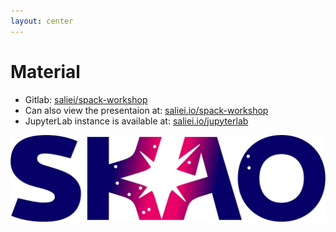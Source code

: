 ```yaml
---
layout: center
---
```


<h1>Material</h1>

<ul>
<li v-click>Gitlab:
<a href="https://gitlab.com/saliei/spack-workshop" target="_blank">saliei/spack-workshop</a>
</li>
<li v-click>Can also view the presentaion at:
<a href="https://saliei.io/spack-workshop" target="_blank">saliei.io/spack-workshop</a>
</li>
<li v-click>JupyterLab instance is available at:
<a href="https://saliei.io/jupyterlab" target="_blank">saliei.io/jupyterlab</a>
</li>
</ul>

<div class="fixed bottom-2 right-4">
  <img src="../images/skao_logo.webp" alt="SKAO Logo" class="w-12 h-4">
</div>
